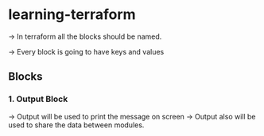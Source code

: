 # learning-terraform

-> In terraform all the blocks should be named.

-> Every block is going to have keys and values 


## Blocks 

### 1. Output Block 
-> Output will be used to print the message on screen 
-> Output also will be used to share the data between modules. 


